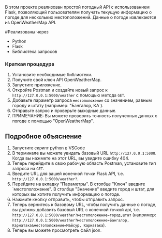 В этом проекте реализован простой погодный API с использованием Flask,
позволяющий пользователям получать текущую информацию о погоде для нескольких местоположений.
Данные о погоде извлекаются из OpenWeatherMap API.

#Реализованы через
- Python
- Flask
- Библиотека запросов

### Краткая процедура
1. Установите необходимые библиотеки.
2. Получите свой ключ API OpenWeatherMap.
3. Запустите приложение.
4. Откройте Postman и создайте новый запрос к `http://127.0.0.1:5000/weather` с помощью метода `GET`.
5. Добавьте параметр запроса `местоположение` со значением, равным городу и штату (например: "Бангалор, КА`).
6. Отправьте запрос и проверьте выходные данные.
7. ПРИМЕЧАНИЕ: Вы можете проверить точность полученных данных о погоде с помощью "OpenWeatherMap".

## Подробное объяснение
1. Запустите скрипт python в VSCode
2. В терминале вы можете увидеть базовый URL `http://127.0.0.1:5000`. Когда вы нажмете на этот URL, вы увидите ошибку 404.
3. Теперь перейдите в свою рабочую область Postman, установите тип запроса на `GET`.
4. Введите URL для вашей конечной точки Flask API, т.е. `http://127.0.0.1:5000/weather?`.
5. Перейдите на вкладку "Параметры". В столбце "Ключ" введите `местоположение". В столбце "Значение" введите город и штат, для которых вы хотите получить информацию о погоде.
6. Нажмите кнопку отправить, чтобы отправить запрос.
7. Теперь вернитесь к базовому URL, чтобы получить данные о погоде, вы должны добавить базовый URL с конечной точкой api, т.е. `http://127.0.0.1:5000/weather?местоположение=город,штат` (например: `http://127.0.0.1:5000/weather?местоположение=Бангалор, Карнатака&местоположение=Майсур, Карнатака`).
8. Теперь вы можете просмотреть файл json.
